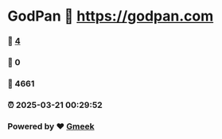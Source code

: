 # GodPan :link: https://godpan.com 
### :page_facing_up: [4](https://godpan.com/tag.html) 
### :speech_balloon: 0 
### :hibiscus: 4661 
### :alarm_clock: 2025-03-21 00:29:52 
### Powered by :heart: [Gmeek](https://github.com/Meekdai/Gmeek)
